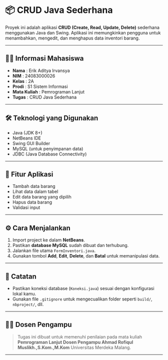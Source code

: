 # 📦 CRUD Java Sederhana

Proyek ini adalah aplikasi **CRUD (Create, Read, Update, Delete)** sederhana menggunakan Java dan Swing. Aplikasi ini memungkinkan pengguna untuk menambahkan, mengedit, dan menghapus data inventori barang.

---

## 👨‍💻 Informasi Mahasiswa

- **Nama**     : Erik Aditya Irvansya  
- **NIM**      : 24083000026  
- **Kelas**    : 2A  
- **Prodi**    : S1 Sistem Informasi  
- **Mata Kuliah** : Pemrograman Lanjut  
- **Tugas**    : CRUD Java Sederhana

---

## 🛠️ Teknologi yang Digunakan

- Java (JDK 8+)
- NetBeans IDE
- Swing GUI Builder
- MySQL (untuk penyimpanan data)
- JDBC (Java Database Connectivity)

---

## 🚀 Fitur Aplikasi

- Tambah data barang
- Lihat data dalam tabel
- Edit data barang yang dipilih
- Hapus data barang
- Validasi input

---

## ⚙️ Cara Menjalankan

1. Import project ke dalam **NetBeans**.
2. Pastikan **database MySQL** sudah dibuat dan terhubung.
3. Jalankan file utama `FormInventori.java`.
4. Gunakan tombol **Add**, **Edit**, **Delete**, dan **Batal** untuk memanipulasi data.

---

## 📌 Catatan

- Pastikan koneksi database (`Koneksi.java`) sesuai dengan konfigurasi lokal kamu.
- Gunakan file `.gitignore` untuk mengecualikan folder seperti `build/`, `nbproject/`, dll.

---

## 👨‍🏫 Dosen Pengampu

> Tugas ini dibuat untuk memenuhi penilaian pada mata kuliah **Pemrograman Lanjut Dosen Pengampu Ahmad Rofiqul Muslikh.,S.Kom.,M.Kom** Universitas Merdeka Malang.

---
